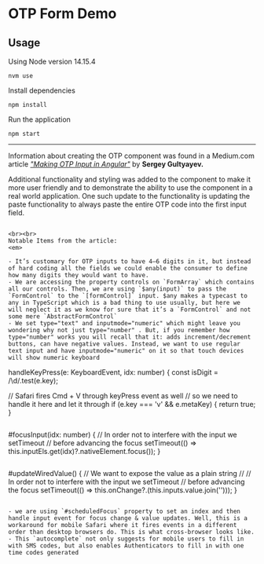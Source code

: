 # OTP Form Demo

## Usage

Using Node version 14.15.4

```
nvm use
```

Install dependencies

```
npm install
```

Run the application

```
npm start
```

---

Information about creating the OTP component was found in a Medium.com article <em>["Making OTP Input in Angular"](https://sergeygultyayev.medium.com/making-otp-input-in-angular-c053b8fddc47)</em> by <strong>Sergey Gultyayev.</strong>

Additional functionality and styling was added to the component to make it more user friendly and to demonstrate the ability to use the component in a real world application. One such update to the functionality is updating the paste functionality to always paste the entire OTP code into the first input field.

```

<br><br>
Notable Items from the article:
<em>

- It’s customary for OTP inputs to have 4–6 digits in it, but instead of hard coding all the fields we could enable the consumer to define how many digits they would want to have.
- We are accessing the property controls on `FormArray` which contains all our controls. Then, we are using `$any(input)` to pass the `FormControl` to the `[formControl]` input. $any makes a typecast to any in TypeScript which is a bad thing to use usually, but here we will neglect it as we know for sure that it’s a `FormControl` and not some mere `AbstractFormControl`
- We set type="text" and inputmode="numeric" which might leave you wondering why not just type="number" . But, if you remember how type="number" works you will recall that it: adds increment/decrement buttons, can have negative values. Instead, we want to use regular text input and have inputmode="numeric" on it so that touch devices will show numeric keyboard

```

handleKeyPress(e: KeyboardEvent, idx: number) {
const isDigit = /\d/.test(e.key);

// Safari fires Cmd + V through keyPress event as well
// so we need to handle it here and let it through
if (e.key === 'v' && e.metaKey) {
return true;
}

```

```

#focusInput(idx: number) {
// In order not to interfere with the input we setTimeout
// before advancing the focus
setTimeout(() => this.inputEls.get(idx)?.nativeElement.focus());
}

```

```

#updateWiredValue() {
// We want to expose the value as a plain string
//
// In order not to interfere with the input we setTimeout
// before advancing the focus
setTimeout(() => this.onChange?.(this.inputs.value.join('')));
}

```

- we are using `#scheduledFocus` property to set an index and then handle input event for focus change & value updates. Well, this is a workaround for mobile Safari where it fires events in a different order than desktop browsers do. This is what cross-browser looks like.
- This `autocomplete` not only suggests for mobile users to fill in with SMS codes, but also enables Authenticators to fill in with one time codes generated
```
